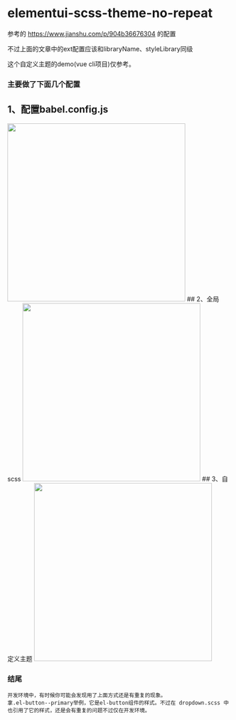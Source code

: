 # elementui-scss-theme-no-repeat

参考的 https://www.jianshu.com/p/904b36676304 的配置

不过上面的文章中的ext配置应该和libraryName、styleLibrary同级

这个自定义主题的demo(vue cli项目)仅参考。


### 主要做了下面几个配置
## 1、配置babel.config.js
<img src="https://user-images.githubusercontent.com/19161200/130808727-85026050-00e8-4631-84e9-e341d95e19bc.png" height="400px">
## 2、全局scss
<img src="https://user-images.githubusercontent.com/19161200/130808593-5b9cbe8e-e457-4874-99a0-eb984fe070b7.png" height="400px">
## 3、自定义主题
<img src="https://user-images.githubusercontent.com/19161200/130808777-ab56edcd-4763-4c0f-a76c-38bd7db202ba.png" height="400px">



### 结尾
```
开发环境中，有时候你可能会发现用了上面方式还是有重复的现象。
拿.el-button--primary举例，它是el-button组件的样式。不过在 dropdown.scss 中也引用了它的样式，还是会有重复的问题不过仅在开发环境。
```
